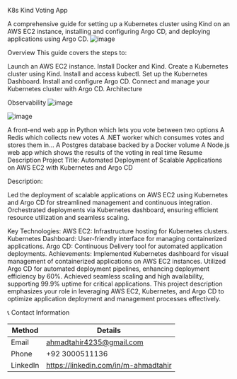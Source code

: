 K8s Kind Voting App

A comprehensive guide for setting up a Kubernetes cluster using Kind on an AWS EC2 instance, installing and configuring Argo CD, and deploying applications using Argo CD.
![image](https://github.com/user-attachments/assets/dfb83645-6c07-44fd-a886-7b3859b25c44)

Overview
This guide covers the steps to:

Launch an AWS EC2 instance.
Install Docker and Kind.
Create a Kubernetes cluster using Kind.
Install and access kubectl.
Set up the Kubernetes Dashboard.
Install and configure Argo CD.
Connect and manage your Kubernetes cluster with Argo CD.
Architecture


Observability
![image](https://github.com/user-attachments/assets/c15b2643-9532-4230-a580-2d70c892bde3)

![image](https://github.com/user-attachments/assets/b9755366-423f-4211-b33b-aa378acad824)

A front-end web app in Python which lets you vote between two options
A Redis which collects new votes
A .NET worker which consumes votes and stores them in…
A Postgres database backed by a Docker volume
A Node.js web app which shows the results of the voting in real time
Resume Description
Project Title:
Automated Deployment of Scalable Applications on AWS EC2 with Kubernetes and Argo CD

Description:

Led the deployment of scalable applications on AWS EC2 using Kubernetes and Argo CD for streamlined management and continuous integration. Orchestrated deployments via Kubernetes dashboard, ensuring efficient resource utilization and seamless scaling.

Key Technologies:
AWS EC2: Infrastructure hosting for Kubernetes clusters.
Kubernetes Dashboard: User-friendly interface for managing containerized applications.
Argo CD: Continuous Delivery tool for automated application deployments.
Achievements:
Implemented Kubernetes dashboard for visual management of containerized applications on AWS EC2 instances. Utilized Argo CD for automated deployment pipelines, enhancing deployment efficiency by 60%. Achieved seamless scaling and high availability, supporting 99.9% uptime for critical applications. This project description emphasizes your role in leveraging AWS EC2, Kubernetes, and Argo CD to optimize application deployment and management processes effectively.


📞 Contact Information

| **Method** | **Details**                  |
|------------|------------------------------|
| Email      | ahmadtahir4235@gmail.com     |
| Phone      | +92 3000511136               |
| LinkedIn   | https://linkedin.com/in/m-ahmadtahir |
